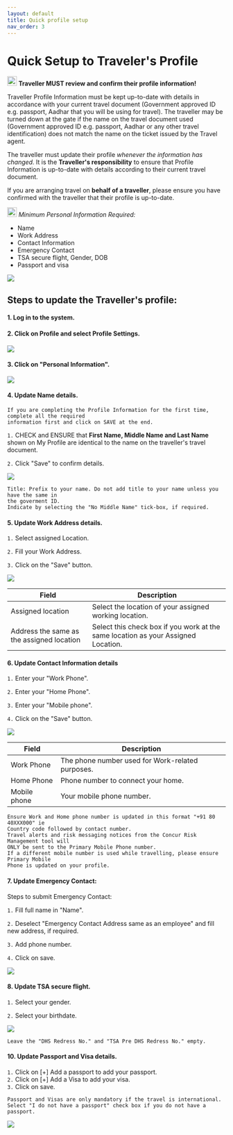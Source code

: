 ```yaml
---
layout: default
title: Quick profile setup
nav_order: 3
---
```

# Quick Setup to Traveler's Profile
<img src="{{ site.url }}{{ site.baseurl }}\assets\images\bulb.png"  height="22" width="22"> **Traveller MUST review and confirm their profile information!**

Traveller Profile Information must be kept up-to-date with details in accordance with your current travel document (Government approved ID e.g. passport, Aadhar that you will be using for travel).
The traveller may be turned down at the gate if the name on the travel document used (Government approved ID e.g. passport, Aadhar or any other travel identification) does not match the name on the ticket issued by the Travel agent.

The traveller must update their profile *whenever the information has changed.*
It is the **Traveller's responsibility** to ensure that Profile Information is up-to-date with details according to their current travel document.

If you are arranging travel on **behalf of a traveller**, please ensure you have confirmed with the traveller that their profile is up-to-date.

<img src="{{ site.url }}{{ site.baseurl }}\assets\images\bulb.png"  height="22" width="22"> *Minimum Personal Information Required:*
+ Name
+ Work Address
+ Contact Information
+ Emergency Contact
+ TSA secure flight, Gender, DOB
+ Passport and visa


<img src="{{ site.url }}{{ site.baseurl }}\assets\images\image5.jpeg"> 


## Steps to update the Traveller's profile:  

#### 1. Log in to the system.  

#### 2. Click on Profile and select Profile Settings. 

<img src="{{ site.url }}{{ site.baseurl }}\assets\images\qsp\qsp1.png"> 

#### 3. Click on "Personal Information".  

<img src="{{ site.url }}{{ site.baseurl }}\assets\images\qsp\qsp2.png"> 

#### 4. Update Name details.

```
If you are completing the Profile Information for the first time, complete all the required 
information first and click on SAVE at the end.
```

`1.` CHECK and ENSURE that **First Name, Middle Name and Last Name** shown on My Profile are identical to the name on the traveller's travel document.

`2.` Click "Save" to confirm details.

<img src="{{ site.url }}{{ site.baseurl }}\assets\images\qsp\qsp3.png"> 


```
Title: Prefix to your name. Do not add title to your name unless you have the same in
the goverment ID.
Indicate by selecting the "No Middle Name" tick-box, if required.
```
#### 5. Update Work Address details.

`1.` Select assigned Location.

`2.`  Fill your Work Address.

`3.` Click on the "Save" button.

<img src="{{ site.url }}{{ site.baseurl }}\assets\images\qsp\qsp4.png"> 


Field | Description
--- | --- 
Assigned location | Select the location of your assigned working location.
Address the same as the assigned location | Select this check box if you work at the same location as your Assigned Location.


#### 6. Update Contact Information details

`1.` Enter your "Work Phone".

`2.` Enter your "Home Phone".

`3.` Enter your "Mobile phone".

`4.` Click on the "Save" button.

<img src="{{ site.url }}{{ site.baseurl }}\assets\images\qsp\qsp5.png"> 

Field | Description
--- | --- 
Work Phone | The phone number used for Work-related purposes.
Home Phone | Phone number to connect your home.
Mobile phone | Your mobile phone number.

```
Ensure Work and Home phone number is updated in this format "+91 80 40XXX000" ie 
Country code followed by contact number.
Travel alerts and risk messaging notices from the Concur Risk Management tool will 
ONLY be sent to the Primary Mobile Phone number.
If a different mobile number is used while travelling, please ensure Primary Mobile 
Phone is updated on your profile.
```

#### 7. Update Emergency Contact:
Steps to submit Emergency Contact:  

`1.` Fill full name in "Name".  

`2.` Deselect "Emergency Contact Address same as an employee" and fill new address, if required.  

`3.` Add phone number.  

`4.` Click on save.  

<img src="{{ site.url }}{{ site.baseurl }}\assets\images\qsp\qsp7.png"> 

#### 8. Update TSA secure flight.

`1.` Select your gender.  

`2.` Select your birthdate.  

<img src="{{ site.url }}{{ site.baseurl }}\assets\images\qsp\qsp8a.png"> 

```
Leave the "DHS Redress No." and "TSA Pre DHS Redress No." empty.
```
#### 10. Update Passport and Visa details.
`1.` Click on [+] Add a passport to add your passport.  
`2.` Click on [+] Add a Visa to add your visa.  
`3.` Click on save.  
```
Passport and Visas are only mandatory if the travel is international. 
Select "I do not have a passport" check box if you do not have a passport.
```

<img src="{{ site.url }}{{ site.baseurl }}\assets\images\qsp\qsp8b.png"> 

